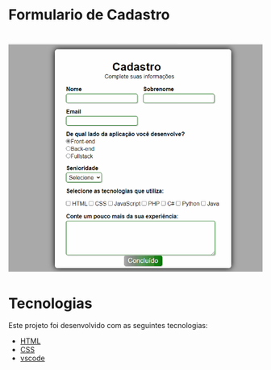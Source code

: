 # Formulario de Cadastro

<h1 align="center">
<img alt= "Readme" title="Readme" src="Cadastro.gif">

# Tecnologias
 Este projeto foi desenvolvido com as seguintes tecnologias:
- [HTML](https://devdocs.io/html/)
- [CSS](https://devdocs.io/css/)
- [vscode](https://code.visualstudio.com/)